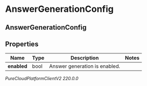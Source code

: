 # AnswerGenerationConfig

## AnswerGenerationConfig

## Properties

|Name | Type | Description | Notes|
|------------ | ------------- | ------------- | -------------|
| **enabled** | bool | Answer generation is enabled. | |



_PureCloudPlatformClientV2 220.0.0_
